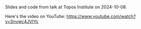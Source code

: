 Slides and code from talk at Topos Institute on 2024-10-08.

Here's the video on YouTube:
  https://www.youtube.com/watch?v=Snvwc4JVIYc
